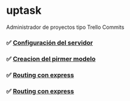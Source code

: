 # uptask
Administrador de proyectos tipo Trello
Commits
### ✅ [Configuración del servidor](https://github.com/GaboRReyes/uptask/commit/244c3b8bae6ca64a77db553119ed21daa549e868)
### ✅ [Creacion del pirmer modelo](https://github.com/GaboRReyes/uptask/commit/f7a94bd29c6d127815310151147e2f39568a0a8a)
### ✅ [Routing con express](https://github.com/GaboRReyes/uptask/commit/ff7d14d6249bbc6c79fe9d4c025e516463a211b3)
### ✅ [Routing con express](https://github.com/GaboRReyes/uptask/commit/037b271652509b4641b89342b97408a71306645d)

